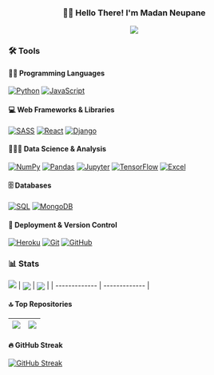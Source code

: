 <h3 align="center">👋🏻 Hello There! I'm Madan Neupane</h3>
<p align="center">
  <img src="https://readme-typing-svg.herokuapp.com/?lines=Computer+Science+Graduate;Freelance+Web+Developer+and+Python+Programmer;Aspiring+Data+Scientist;&font=Exo%202&center=true&width=380&height=50">
</p>

### 🛠️ Tools
#### 👨‍💻 Programming Languages
<p>
<a href="https://github.com/search?q=user%3AMadanNeupane+language%3Apython"><img alt="Python" src="https://img.shields.io/badge/Python-14354C.svg?logo=python&logoColor=white"></a>
<a href="https://github.com/search?q=user%3AMadanNeupane+language%3Ajavascript"><img alt="JavaScript" src="https://img.shields.io/badge/JavaScript-F7DF1E.svg?logo=javascript&logoColor=black"></a>
</p>

#### 💻 Web Frameworks & Libraries
<p>
<a href="https://github.com/search?q=user%3AMadanNeupane+language%3Asass"><img alt="SASS" src="https://img.shields.io/badge/Sass-hotpink.svg?logo=SASS&logoColor=white"></a>
<a href="#"><img alt="React" src="https://img.shields.io/badge/React-20232a.svg?logo=react&logoColor=%2361DAFB"></a>
<a href="#"><img alt="Django" src=https://img.shields.io/badge/django-%23092E20.svg?logo=django&logoColor=white"></a>
</p>

#### 👨🏻‍🔬 Data Science & Analysis
<p>
<a href="#"><img alt="NumPy" src="https://img.shields.io/badge/Numpy-013243.svg?logo=numpy&logoColor=white"></a>
<a href="#"><img alt="Pandas" src="https://img.shields.io/badge/Pandas-150458.svg?logo=pandas&logoColor=white"></a>
<a href="#"><img alt="Jupyter" src="https://img.shields.io/badge/Jupyter-F37626.svg?logo=Jupyter&logoColor=white"></a>
<a href="#"><img alt="TensorFlow" src="https://img.shields.io/badge/TensorFlow-FF6F00.svg?logo=TensorFlow&logoColor=white"></a>
<a href="#"><img alt="Excel" src="https://img.shields.io/badge/Microsoft_Excel-217346.svg?logo=microsoft-excel&logoColor=white"></a>
</p>

#### 🗄️ Databases
<p>
<a href="https://github.com/search?q=user%3AMadanNeupane+language%3Asql"><img alt="SQL" src="https://custom-icon-badges.herokuapp.com/badge/SQL-025E8C.svg?logo=database&logoColor=white"></a>
<a href="#"><img alt="MongoDB" src ="https://img.shields.io/badge/MongoDB-4ea94b.svg?logo=mongodb&logoColor=white"></a>
</p>

#### 🚀 Deployment & Version Control
<p>
<a href="#"><img alt="Heroku" src="https://img.shields.io/badge/Heroku-430098.svg?logo=heroku&logoColor=white"></a>
<a href="#"><img alt="Git" src="https://img.shields.io/badge/Git-F05033.svg?logo=git&logoColor=white"></a>
<a href="#"><img alt="GitHub" src="https://img.shields.io/badge/github-%23121011.svg?logo=github&logoColor=white"></a>
</p>

### 📊 Stats
![](https://komarev.com/ghpvc/?username=MadanNeupane&color=brightgreen)
| <a><img align="center" src="https://github-readme-stats.vercel.app/api?username=MadanNeupane&line_height=33&show_icons=true&theme=radical" /></a> | <a><img align="center" src="https://github-readme-stats.vercel.app/api/top-langs/?username=MadanNeupane&langs_count=4&card_width=400&theme=radical" /></a> | 
| ------------- | ------------- |

#### 🔝 Top Repositories
| <a href="https://github.com/MadanNeupane/College-Finder"><img align="center" src="https://github-readme-stats.vercel.app/api/pin/?username=MadanNeupane&repo=College-Finder&theme=radical" /></a> | <a href="https://github.com/MadanNeupane/Portfolio-V1.0"><img align="center" src="https://github-readme-stats.vercel.app/api/pin/?username=MadanNeupane&repo=Portfolio-V1.0&theme=radical" /></a> | 
| ------------- | ------------- |

#### 🔥 GitHub Streak
[![GitHub Streak](http://github-readme-streak-stats.herokuapp.com?user=MadanNeupane&theme=radical&date_format=M%20j%5B%2C%20Y%5D)](https://git.io/streak-stats)
